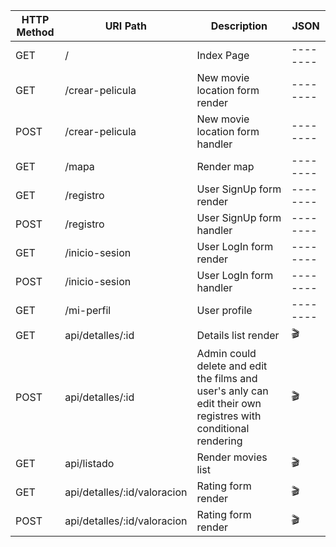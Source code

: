 |HTTP Method|URI Path|Description|JSON|
|--------|--------|--------|--------|
|GET|/|Index Page|--------|
|GET|/crear-pelicula|New movie location form render|--------|
|POST|/crear-pelicula|New movie location form handler|--------|
|GET|/mapa|Render map|--------|
|GET|/registro|User SignUp form render|--------|
|POST|/registro|User SignUp form handler|--------|
|GET|/inicio-sesion|User LogIn form render|--------|
|POST|/inicio-sesion|User LogIn form handler|--------|
|GET|/mi-perfil|User profile|--------|
|GET|api/detalles/:id|Details list render|🎬|
|POST|api/detalles/:id|Admin could delete and edit the films and user's anly can edit their own registres with conditional rendering|🎬|
|GET|api/listado|Render movies list|🎬|
|GET|api/detalles/:id/valoracion|Rating form render|🎬|
|POST|api/detalles/:id/valoracion|Rating form render|🎬|

